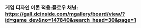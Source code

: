 ### 게임 디자인 이론 적용:플로우 채널: https://gall.dcinside.com/mgallery/board/view/?id=game_dev&no=147840&search_head=30&page=1
